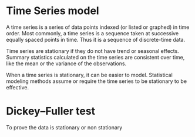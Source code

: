 # Time Series model
A time series is a series of data points indexed (or listed or graphed) in time order. Most commonly, a time series is a sequence taken at successive equally spaced points in time. Thus it is a sequence of discrete-time data.

Time series are stationary if they do not have trend or seasonal effects. Summary statistics calculated on the time series are consistent over time, like the mean or the variance of the observations.

When a time series is stationary, it can be easier to model. Statistical modeling methods assume or require the time series to be stationary to be effective.

# Dickey–Fuller test 
To prove the data is stationary or non stationary

